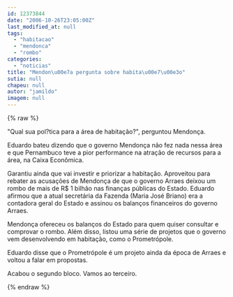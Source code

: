 ```yaml
---
id: 12373844
date: "2006-10-26T23:05:00Z"
last_modified_at: null
tags:
  - "habitacao"
  - "mendonca"
  - "rombo"
categories:
  - "noticias"
title: "Mendon\u00e7a pergunta sobre habita\u00e7\u00e3o"
sutia: null
chapeu: null
autor: "jamildo"
imagem: null
---
```

{% raw %}
<p>"Qual sua pol?tica para a &aacute;rea de habita&ccedil;&atilde;o?", perguntou Mendon&ccedil;a.</p>
<p>Eduardo bateu dizendo que o governo Mendon&ccedil;a n&atilde;o fez nada nessa &aacute;rea e que Pernambuco teve a pior performance na atra&ccedil;&atilde;o de recursos para a &aacute;rea, na Caixa Econ&ocirc;mica.</p>
<p>Garantiu ainda que vai investir e priorizar a habita&ccedil;&atilde;o. Aproveitou para rebater as acusa&ccedil;&otilde;es de Mendon&ccedil;a de que o governo Arraes deixou um rombo de mais de R$ 1 bilh&atilde;o nas finan&ccedil;as p&uacute;blicas do Estado. Eduardo afirmou que a atual secret&aacute;ria da Fazenda (Maria Jos&eacute; Briano) era a contadora geral do Estado e assinou os balan&ccedil;os financeiros do governo Arraes.</p>
<p>Mendon&ccedil;a ofereceu os balan&ccedil;os do Estado para quem quiser consultar e comprovar o rombo. Al&eacute;m disso, listou uma s&eacute;rie de projetos que o governo vem desenvolvendo em habita&ccedil;&atilde;o, como o Prometr&oacute;pole.</p>
<p>Eduardo disse que o Prometr&oacute;pole &eacute; um projeto ainda da &eacute;poca de Arraes e voltou a falar em propostas.</p>
<p>Acabou o segundo bloco. Vamos ao terceiro.</p>
{% endraw %}